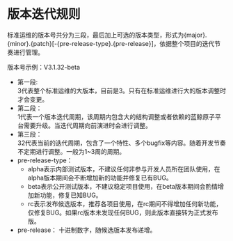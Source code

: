 # 版本迭代规则
标准运维的版本号共分为三段，最后加上可选的版本类型，形式为{major}.{minor}.{patch}[-{pre-release-type}.{pre-release}]，依据整个项目的迭代节奏进行管理。

版本号示例：V3.1.32-beta

* 第一段:  
    3代表整个标准运维的大版本，目前是3。只有在标准运维进行大的版本调整时才会变更。
* 第二段：  
    1代表一个版本迭代周期，该周期内包含大的结构调整或者依赖的蓝鲸原子平台需要升级。当迭代周期向前演进时会进行调整。
* 第三段：  
    32代表当前的迭代周期，包含了一个特性、多个bugfix等内容。随着开发节奏不定期进行调整。一般为1~3周的周期。
* pre-release-type：
    - alpha表示内部测试版本，不建议任何非参与开发人员所在团队使用，在alpha版本期间会不断增加新的功能并修复已有BUG。
    - beta表示公开测试版本，不建议稳定项目使用，在beta版本期间会酌情增加新功能，修复已知BUG。
    - rc表示发布候选版本，推荐各项目使用，在rc期间不得增加任何新功能，仅修复BUG。如果rc版本未发现任何BUG，则此版本直接转为正式发布版。
* pre-release：
    十进制数字，随候选版本发布递增。
